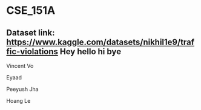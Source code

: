 # CSE_151A

## Dataset link: https://www.kaggle.com/datasets/nikhil1e9/traffic-violations Hey hello hi bye

Vincent Vo

Eyaad

Peeyush Jha

Hoang Le

